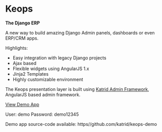 # Keops
**The Django ERP**

A new way to build amazing Django Admin panels, dashboards or even ERP/CRM apps.

Highlights:
- Easy integration with legacy Django projects
- Ajax based
- Flexible widgets using AngularJS 1.x
- Jinja2 Templates
- Highly customizable environment

The Keops presentation layer is built using [Katrid Admin Framework](https://github.com/katrid/katrid),
AngularJS based admin framework.

[View Demo App](http://demo.katrid.com/web/)

User: demo
Password: demo12345

Demo app source-code available: https//github.com/katrid/keops-demo